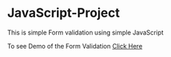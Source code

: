# JavaScript-Project

This is simple Form validation using simple JavaScript

To see Demo of the Form Validation <a href="https://vibrant-shockley-cda65b.netlify.app/" target ="_blank"> Click Here</a>
